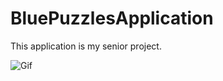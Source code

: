 # BluePuzzlesApplication
This application is my senior project.

![Gif](https://media.giphy.com/media/oMY5LwZnYmd7CZDLFu/giphy.gif)
